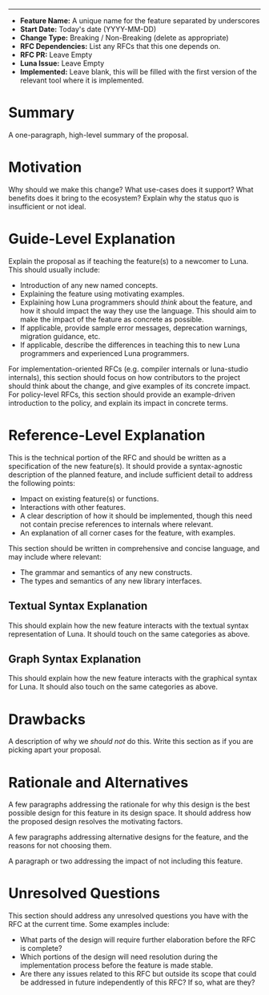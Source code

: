 ___
- **Feature Name:** A unique name for the feature separated by underscores
- **Start Date:** Today's date (YYYY-MM-DD)
- **Change Type:** Breaking / Non-Breaking (delete as appropriate)
- **RFC Dependencies:** List any RFCs that this one depends on. 
- **RFC PR:** Leave Empty
- **Luna Issue:** Leave Empty
- **Implemented:** Leave blank, this will be filled with the first version of 
  the relevant tool where it is implemented. 

# Summary
A one-paragraph, high-level summary of the proposal.

# Motivation
Why should we make this change? What use-cases does it support? What benefits
does it bring to the ecosystem? Explain why the status quo is insufficient or
not ideal.

# Guide-Level Explanation
Explain the proposal as if teaching the feature(s) to a newcomer to Luna. This
should usually include:

- Introduction of any new named concepts.
- Explaining the feature using motivating examples.
- Explaining how Luna programmers should _think_ about the feature, and how it
  should impact the way they use the language. This should aim to make the 
  impact of the feature as concrete as possible.
- If applicable, provide sample error messages, deprecation warnings, migration
  guidance, etc.
- If applicable, describe the differences in teaching this to new Luna
  programmers and experienced Luna programmers.

For implementation-oriented RFCs (e.g. compiler internals or luna-studio 
internals), this section should focus on how contributors to the project should
think about the change, and give examples of its concrete impact. For 
policy-level RFCs, this section should provide an example-driven introduction to
the policy, and explain its impact in concrete terms.

# Reference-Level Explanation
This is the technical portion of the RFC and should be written as a 
specification of the new feature(s). It should provide a syntax-agnostic 
description of the planned feature, and include sufficient detail to address the
following points:

- Impact on existing feature(s) or functions.
- Interactions with other features.
- A clear description of how it should be implemented, though this need not 
  contain precise references to internals where relevant.
- An explanation of all corner cases for the feature, with examples.

This section should be written in comprehensive and concise language, and may
include where relevant: 

- The grammar and semantics of any new constructs. 
- The types and semantics of any new library interfaces.

## Textual Syntax Explanation
This should explain how the new feature interacts with the textual syntax 
representation of Luna. It should touch on the same categories as above.

## Graph Syntax Explanation
This should explain how the new feature interacts with the graphical syntax for
Luna. It should also touch on the same categories as above.

# Drawbacks
A description of why we _should not_ do this. Write this section as if you are
picking apart your proposal.

# Rationale and Alternatives
A few paragraphs addressing the rationale for why this design is the best 
possible design for this feature in its design space. It should address how the
proposed design resolves the motivating factors. 

A few paragraphs addressing alternative designs for the feature, and the reasons
for not choosing them.

A paragraph or two addressing the impact of not including this feature. 

# Unresolved Questions
This section should address any unresolved questions you have with the RFC at 
the current time. Some examples include:

- What parts of the design will require further elaboration before the RFC is 
  complete?
- Which portions of the design will need resolution during the implementation
  process before the feature is made stable.
- Are there any issues related to this RFC but outside its scope that could be 
  addressed in future independently of this RFC? If so, what are they?
